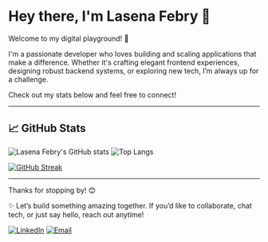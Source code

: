# Hey there, I'm Lasena Febry 👋

Welcome to my digital playground! 🚀

I'm a passionate developer who loves building and scaling applications that make a difference. Whether it's crafting elegant frontend experiences, designing robust backend systems, or exploring new tech, I’m always up for a challenge.

Check out my stats below and feel free to connect!

---

## 📈 GitHub Stats

![Lasena Febry's GitHub stats](https://github-readme-stats.vercel.app/api?username=Senrism&show_icons=true&theme=radical)
![Top Langs](https://github-readme-stats.vercel.app/api/top-langs/?username=Senrism&layout=compact&theme=radical)

[![GitHub Streak](https://streak-stats.demolab.com/?user=Senrism&theme=radical)](https://git.io/streak-stats)

---

Thanks for stopping by! 😊

✨ Let’s build something amazing together. If you’d like to collaborate, chat tech, or just say hello, reach out anytime!

[![LinkedIn](https://img.shields.io/badge/LinkedIn-blue?logo=linkedin&logoColor=white)](https://linkedin.com/in/febry-lasena-darmawan) 
[![Email](https://img.shields.io/badge/Email-D14836?logo=gmail&logoColor=white)](mailto:lasenafebry@email.com)
